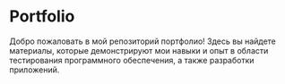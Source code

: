 # Portfolio
Добро пожаловать в мой репозиторий портфолио! Здесь вы найдете материалы, которые демонстрируют мои навыки и опыт в области тестирования программного обеспечения, а также разработки приложений.
